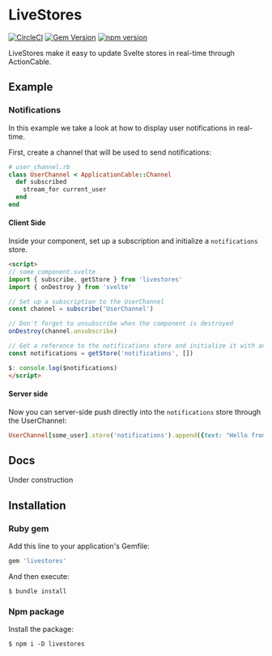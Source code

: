 # LiveStores

[![CircleCI](https://circleci.com/gh/buhrmi/livestores.svg?style=shield)](https://circleci.com/gh/buhrmi/livestores)
[![Gem Version](https://badge.fury.io/rb/livestores.svg)](https://rubygems.org/gems/livestores)
[![npm version](https://badge.fury.io/js/livestores.svg)](https://www.npmjs.com/package/livestores)

LiveStores make it easy to update Svelte stores in real-time through ActionCable.

## Example


### Notifications

In this example we take a look at how to display user notifications in real-time. 

First, create a channel that will be used to send notifications:

```rb
# user_channel.rb
class UserChannel < ApplicationCable::Channel
  def subscribed
    stream_for current_user
  end
end
```

#### Client Side

Inside your component, set up a subscription and initialize a `notifications` store.

```html
<script>
// some_component.svelte
import { subscribe, getStore } from 'livestores'
import { onDestroy } from 'svelte'

// Set up a subscription to the UserChannel
const channel = subscribe('UserChannel')

// Don't forget to unsubscribe when the component is destroyed
onDestroy(channel.unsubscribe)

// Get a reference to the notifications store and initialize it with an empty array
const notifications = getStore('notifications', [])

$: console.log($notifications)
</script>
```

#### Server side

Now you can server-side push directly into the `notifications` store through the UserChannel:

```rb
UserChannel[some_user].store('notifications').append({text: "Hello from Ruby"})
```

## Docs

Under construction

## Installation

### Ruby gem

Add this line to your application's Gemfile:

```ruby
gem 'livestores'
```

And then execute:

    $ bundle install

### Npm package

Install the package:

    $ npm i -D livestores

